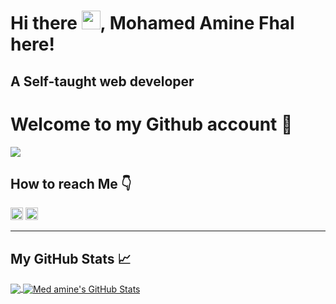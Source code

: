 # Hi there <img src="https://raw.githubusercontent.com/MartinHeinz/MartinHeinz/master/wave.gif" width="30px">, Mohamed Amine Fhal here!
## A Self-taught web developer
# Welcome to my Github account 🤩
![](https://komarev.com/ghpvc/?username=medaminefh&style=plastic)

## How to reach Me 👇
[<img src='https://cdn.jsdelivr.net/npm/simple-icons@3.0.1/icons/linkedin.svg' alt='linkedin' width="20" height='auto'>][linkedin]
[<img src='https://cdn.jsdelivr.net/npm/simple-icons@3.0.1/icons/twitter.svg' alt='twitter' width="20" height='auto'>][twitter] 

---

## My GitHub Stats 📈

<a href="https://github.com/medaminefh/medaminefh">
  <img align="center" src="https://github-readme-stats.vercel.app/api/top-langs/?username=medaminefh&hide=php,html&title_color=ffffff&text_color=c9cacc&icon_color=2bbc8a&bg_color=1d1f21" />
</a>
<a href="https://github.com/medaminefh/medaminefh">
  <img align="center" src="https://github-readme-stats.vercel.app/api?username=medaminefh&show_icons=true&line_height=27&count_private=true&title_color=ffffff&text_color=c9cacc&icon_color=2bbc8a&bg_color=1d1f21" alt="Med amine's GitHub Stats" />
</a>


[twitter]: https://twitter.com/medaminefh
[linkedin]: https://www.linkedin.com/in/mohamed-amine-fhal
[gmail]: fhal.mohamed.amine@gmail.com

<!--
**medaminefh/medaminefh** is a ✨ _special_ ✨ repository because its `README.md` (this file) appears on your GitHub profile.

Here are some ideas to get you started:

- 🔭 I’m currently working on ...
- 👯 I’m looking to collaborate on ...
- 🤔 I’m looking for help with ...
- 💬 Ask me about ...
- 📫 How to reach me: ...
- 😄 Pronouns: ...
- ⚡ Fun fact: ...
-->
